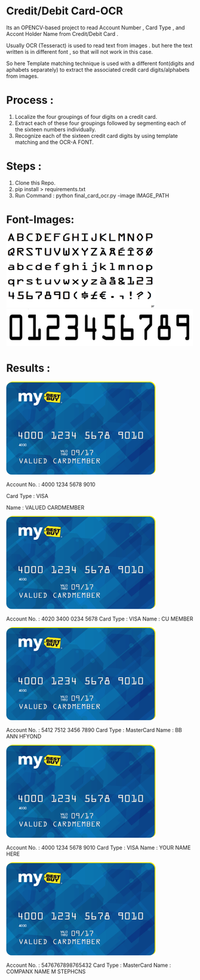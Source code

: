 # Credit/Debit Card-OCR

Its an OPENCV-based project to read Account Number , Card Type , and Accont Holder Name from Credit/Debit Card . 

Usually OCR (Tesseract) is used to read text from images . but here the text written is in different font , so that will not work in this case.

So here Template matching technique is used with a different font(digits and aphabets separately) to extract the associated credit card digits/alphabets from images.

# Process : 

1. Localize the four groupings of four digits on a credit card.
2. Extract each of these four groupings followed by segmenting each of the sixteen numbers individually.
3. Recognize each of the sixteen credit card digits by using template matching and the OCR-A FONT.


# Steps :

1. Clone this Repo.
2. pip install > requirements.txt
3. Run Command :  python final_card_ocr.py -image IMAGE_PATH 

# Font-Images:
<p float="left">
  <img src="font_images/OCRA.png" width="400" height="200" />
  <img src="font_images/ocr_a_reference.png" width="500" height="100" /> 
</p>

# Results : 

<p float="center">
  <img src="Sample_images/credit_card_01.png" width="400" height="250" />
</p>

Account No. : 4000 1234 5678 9010

Card Type   : VISA

Name        : VALUED CARDMEMBER


<p float="center">
  <img src="Sample_images/credit_card_01.png" width="400" height="250" />
</p>

Account No. : 4020 3400 0234 5678
Card Type   : VISA
Name        : CU MEMBER


<p float="center">
  <img src="Sample_images/credit_card_01.png" width="400" height="250" />
</p>

Account No. : 5412 7512 3456 7890
Card Type   : MasterCard
Name        : BB ANN HFYOND


<p float="center">
  <img src="Sample_images/credit_card_01.png" width="400" height="250" />
</p>

Account No. : 4000 1234 5678 9010
Card Type   : VISA
Name        : YOUR NAME HERE


<p float="center">
  <img src="Sample_images/credit_card_01.png" width="400" height="250" />
</p>

Account No. : 5476767898765432
Card Type   : MasterCard
Name        : COMPANX NAME M STEPHCNS
